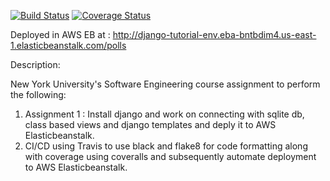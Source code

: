 [![Build Status](https://app.travis-ci.com/ramanarayanan-98/swe1-app.svg?branch=main)](https://app.travis-ci.com/ramanarayanan-98/swe1-app)
[![Coverage Status](https://coveralls.io/repos/github/ramanarayanan-98/swe1-app/badge.svg)](https://coveralls.io/github/ramanarayanan-98/swe1-app)

Deployed in AWS EB at : http://django-tutorial-env.eba-bntbdim4.us-east-1.elasticbeanstalk.com/polls


Description:

New York University's Software Engineering course assignment to perform the following:
1) Assignment 1 : Install django and work on connecting with sqlite db, class based views and django templates and deply it to AWS Elasticbeanstalk.
2) CI/CD using Travis to use black and flake8 for code formatting along with coverage using coveralls and subsequently automate deployment to AWS Elasticbeanstalk.